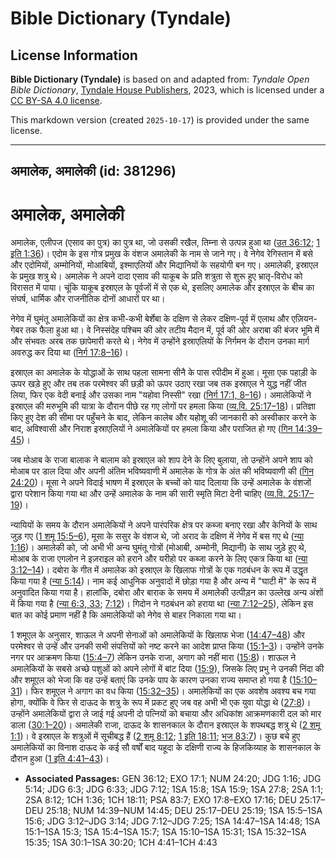 # Bible Dictionary (Tyndale)

## License Information

**Bible Dictionary (Tyndale)** is based on and adapted from: _Tyndale Open Bible Dictionary_, [Tyndale House Publishers](https://tyndaleopenresources.com/), 2023, which is licensed under a [CC BY-SA 4.0 license](https://creativecommons.org/licenses/by-sa/4.0/legalcode.en).

This markdown version (created `2025-10-17`) is provided under the same license.



--------------------------------

## अमालेक, अमालेकी (id: 381296)

अमालेक, अमालेकी
===============

अमालेक, एलीपज (एसाव का पुत्र) का पुत्र था, जो उसकी रखैल, तिम्ना से उत्पन्न हुआ था ([उत 36:12](https://ref.ly/Gen36:12); [1 इति 1:36](https://ref.ly/1Chr1:36))। एदोम के इस गोत्र प्रमुख के वंशज अमालेकी के नाम से जाने गए। वे नेगेव रेगिस्तान में बसे और एदोमियों, अम्मोनियों, मोआबियों, इश्माएलियों और मिद्यानियों के सहयोगी बन गए। अमालेकी, इस्राएल के प्रमुख शत्रु थे। अमालेक ने अपने दादा एसाव की याकूब के प्रति शत्रुता से शुरू हुए भ्रातृ\-विरोध को विरासत में पाया। चूंकि याकूब इस्राएल के पूर्वजों में से एक थे, इसलिए अमालेक और इस्राएल के बीच का संघर्ष, धार्मिक और राजनीतिक दोनों आधारों पर था।

नेगेव में घुमंतू अमालेकियों का क्षेत्र कभी\-कभी बेर्शेबा के दक्षिण से लेकर दक्षिण\-पूर्व में एलाथ और एज़ियन\-गेबर तक फैला हुआ था। वे निस्संदेह पश्चिम की ओर तटीय मैदान में, पूर्व की ओर अराबा की बंजर भूमि में और संभवतः अरब तक छापेमारी करते थे। नेगेव में उन्होंने इस्राएलियों के निर्गमन के दौरान उनका मार्ग अवरुद्ध कर दिया था ([निर्ग 17:8–16](https://ref.ly/Exod17:8-Exod17:16))।

इस्राएल का अमालेक के योद्धाओं के साथ पहला सामना सीनै के पास रपीदीम में हुआ। मूसा एक पहाड़ी के ऊपर खड़े हुए और तब तक परमेश्वर की छड़ी को ऊपर उठाए रखा जब तक इस्राएल ने युद्ध नहीं जीत लिया, फिर एक वेदी बनाई और उसका नाम "यहोवा निस्सी" रखा ([निर्ग 17:1, 8–16](https://ref.ly/Exod17:1,Exod17:8-Exod17:16))। अमालेकियों ने इस्राएल की मरुभूमि की यात्रा के दौरान पीछे रह गए लोगों पर हमला किया ([व्य.वि. 25:17–18](https://ref.ly/Deut25:17-Deut25:18))। प्रतिज्ञा किए हुए देश की सीमा पर पहुँचने के बाद, लेकिन कालेब और यहोशू की जानकारी को अस्वीकार करने के बाद, अविश्वासी और निराश इस्राएलियों ने अमालेकियों पर हमला किया और पराजित हो गए ([गिन 14:39–45](https://ref.ly/Num14:39-Num14:45))।

जब मोआब के राजा बालाक ने बालाम को इस्राएल को शाप देने के लिए बुलाया, तो उन्होंने अपने शाप को मोआब पर डाल दिया और अपनी अंतिम भविष्यवाणी में अमालेक के गोत्र के अंत की भविष्यवाणी की ([गिन 24:20](https://ref.ly/Num24:20))। मूसा ने अपने विदाई भाषण में इस्राएल के बच्चों को याद दिलाया कि उन्हें अमालेक के वंशजों द्वारा परेशान किया गया था और उन्हें अमालेक के नाम की सारी स्मृति मिटा देनी चाहिए ([व्य.वि. 25:17–19](https://ref.ly/Deut25:17-Deut25:19))।

न्यायियों के समय के दौरान अमालेकियों ने अपने पारंपरिक क्षेत्र पर कब्जा बनाए रखा और केनियों के साथ जुड़ गए ([1 शमू 15:5–6](https://ref.ly/1Sam15:5-1Sam15:6)), मूसा के ससुर के वंशज थे, जो अराद के दक्षिण में नेगेव में बस गए थे ([न्या 1:16](https://ref.ly/Judg1:16))। अमालेकी को, जो अभी भी अन्य घुमंतू गोत्रों (मोआबी, अम्मोनी, मिद्यानी) के साथ जुड़े हुए थे, मोआब के राजा एगलोन ने इज़राइल को हराने और यरीहो पर कब्जा करने के लिए एकत्र किया था ([न्या 3:12–14](https://ref.ly/Judg3:12-Judg3:14))। दबोरा के गीत में अमालेक को इस्राएल के खिलाफ गोत्रों के एक गठबंधन के रूप में उद्धृत किया गया है ([न्या 5:14](https://ref.ly/Judg5:14))। नाम कई आधुनिक अनुवादों में छोड़ा गया है और अन्य में "घाटी में" के रूप में अनुवादित किया गया है। हालांकि, दबोरा और बाराक के समय में अमालेकी उत्पीड़न का उल्लेख अन्य अंशों में किया गया है ([न्या 6:3, 33](https://ref.ly/Judg6:3,Judg6:33); [7:12](https://ref.ly/Judg7:12))। गिदोन ने गठबंधन को हराया था ([न्या 7:12–25](https://ref.ly/Judg7:12-Judg7:25)), लेकिन इस बात का कोई प्रमाण नहीं है कि अमालेकियों को नेगेव से बाहर निकाला गया था।

1 शमूएल के अनुसार, शाऊल ने अपनी सेनाओं को अमालेकियों के खिलाफ भेजा ([14:47–48](https://ref.ly/1Sam14:47-1Sam14:48)) और परमेश्वर से उन्हें और उनकी सभी संपत्तियों को नष्ट करने का आदेश प्राप्त किया ([15:1–3](https://ref.ly/1Sam15:1-1Sam15:3))। उन्होंने उनके नगर पर आक्रमण किया ([15:4–7](https://ref.ly/1Sam15:4-1Sam15:7)) लेकिन उनके राजा, अगाग को नहीं मारा ([15:8](https://ref.ly/1Sam15:8))। शाऊल ने अमालेकियों के सबसे अच्छे पशुओं को अपने लोगों में बांट दिया ([15:9](https://ref.ly/1Sam15:9)), जिसके लिए प्रभु ने उनकी निंदा की और शमूएल को भेजा कि वह उन्हें बताएं कि उनके पाप के कारण उनका राज्य समाप्त हो गया है ([15:10–31](https://ref.ly/1Sam15:10-1Sam15:31))। फिर शमूएल ने अगाग का वध किया ([15:32–35](https://ref.ly/1Sam15:32-1Sam15:35))। अमालेकियों का एक अवशेष अवश्य बच गया होगा, क्योंकि वे फिर से दाऊद के शत्रु के रूप में प्रकट हुए जब वह अभी भी एक युवा योद्धा थे ([27:8](https://ref.ly/1Sam27:8))। उन्होंने अमालेकियों द्वारा ले जाई गई अपनी दो पत्नियों को बचाया और अधिकांश आक्रमणकारी दल को मार डाला ([30:1–20](https://ref.ly/1Sam30:1-1Sam30:20))। अमालेकी राजा, दाऊद के शासनकाल के दौरान इस्राएल के शपथबद्ध शत्रु थे ([2 शमू 1:1](https://ref.ly/2Sam1:1))। वे इस्राएल के शत्रुओं में सूचीबद्ध हैं ([2 शमू 8:12](https://ref.ly/2Sam8:12); [1 इति 18:11](https://ref.ly/1Chr18:11); [भज 83:7](https://ref.ly/Ps83:7))। कुछ बचे हुए अमालेकियों का विनाश दाऊद के कई सौ वर्षों बाद यहूदा के दक्षिणी राज्य के हिजकिय्याह के शासनकाल के दौरान हुआ ([1 इति 4:41–43](https://ref.ly/1Chr4:41-1Chr4:43))।

* **Associated Passages:** GEN 36:12; EXO 17:1; NUM 24:20; JDG 1:16; JDG 5:14; JDG 6:3; JDG 6:33; JDG 7:12; 1SA 15:8; 1SA 15:9; 1SA 27:8; 2SA 1:1; 2SA 8:12; 1CH 1:36; 1CH 18:11; PSA 83:7; EXO 17:8–EXO 17:16; DEU 25:17–DEU 25:18; NUM 14:39–NUM 14:45; DEU 25:17–DEU 25:19; 1SA 15:5–1SA 15:6; JDG 3:12–JDG 3:14; JDG 7:12–JDG 7:25; 1SA 14:47–1SA 14:48; 1SA 15:1–1SA 15:3; 1SA 15:4–1SA 15:7; 1SA 15:10–1SA 15:31; 1SA 15:32–1SA 15:35; 1SA 30:1–1SA 30:20; 1CH 4:41–1CH 4:43

